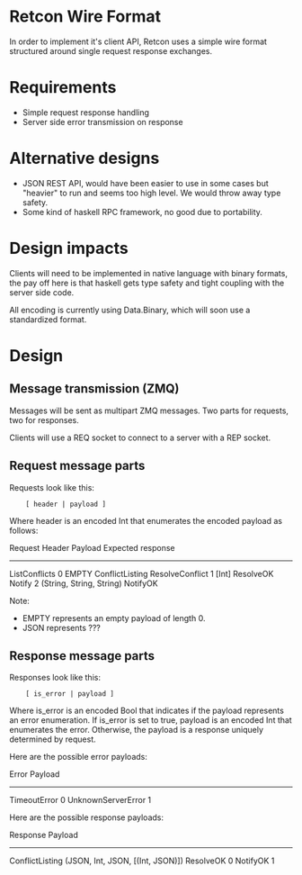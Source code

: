 Retcon Wire Format
==================

In order to implement it's client API, Retcon uses a simple wire format
structured around single request response exchanges.

# Requirements

- Simple request response handling
- Server side error transmission on response

# Alternative designs

* JSON REST API, would have been easier to use in some cases but "heavier" to run
  and seems too high level. We would throw away type safety.
* Some kind of haskell RPC framework, no good due to portability.

# Design impacts

Clients will need to be implemented in native language with binary formats, the
pay off here is that haskell gets type safety and tight coupling with the
server side code.

All encoding is currently using Data.Binary, which will soon use a standardized
format.

# Design

## Message transmission (ZMQ)

Messages will be sent as multipart ZMQ messages. Two parts for requests, two
for responses.

Clients will use a REQ socket to connect to a server with a REP socket.

## Request message parts

Requests look like this:

```
	[ header | payload ]
```

Where header is an encoded Int that enumerates the encoded payload as follows:

Request           Header  Payload                   Expected response
-------           ------  -------                   -----------------
ListConflicts     0       EMPTY                     ConflictListing
ResolveConflict   1       [Int]                     ResolveOK
Notify            2       (String, String, String)  NotifyOK


Note:
* EMPTY represents an empty payload of length 0.
* JSON represents ???

## Response message parts

Responses look like this:

```
	[ is_error | payload ]
```

Where is_error is an encoded Bool that indicates if the payload represents an
error enumeration. If is_error is set to true, payload is an encoded Int that
enumerates the error. Otherwise, the payload is a response uniquely determined
by request.

Here are the possible error payloads:

Error                    Payload
-----                    -------
TimeoutError             0
UnknownServerError       1

Here are the possible response payloads:


Response          Payload
--------          -------
ConflictListing   (JSON, Int, JSON, [(Int, JSON)])
ResolveOK         0
NotifyOK          1
